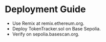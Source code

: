 # Deployment Guide
- Use Remix at remix.ethereum.org.
- Deploy TokenTracker.sol on Base Sepolia.
- Verify on sepolia.basescan.org.
